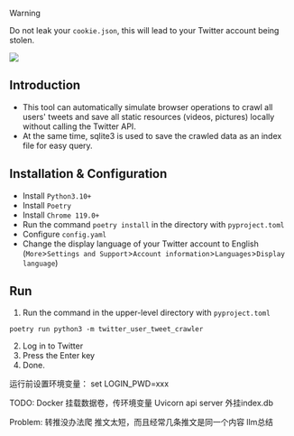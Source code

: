 > [!WARNING]
> Do not leak your `cookie.json`, this will lead to your Twitter account being stolen.

![](https://github.com/kaixinol/twitter_user_tweet_crawler/actions/workflows/python-app.yaml/badge.svg)

## Introduction
- This tool can automatically simulate browser operations to crawl all users' tweets and save all static resources (videos, pictures) locally without calling the Twitter API.
- At the same time, sqlite3 is used to save the crawled data as an index file for easy query.
## Installation & Configuration
- Install `Python3.10+`
- Install `Poetry`
- Install `Chrome 119.0+`
- Run the command `poetry install` in the directory with `pyproject.toml`
- Configure `config.yaml`
- Change the display language of your Twitter account to English (`More`>`Settings and Support`>`Account information`>`Languages`>`Display language`)
## Run
1. Run the command in the upper-level directory with `pyproject.toml`
```commandline
poetry run python3 -m twitter_user_tweet_crawler
```
2. Log in to Twitter
3. Press the Enter key
4. Done.

运行前设置环境变量：
set LOGIN_PWD=xxx

TODO: 
Docker 挂载数据卷，传环境变量
Uvicorn api server
外挂index.db

Problem:
转推没办法爬
推文太短，而且经常几条推文是同一个内容
llm总结

